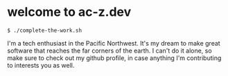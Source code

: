 <!-- BEGIN ARISE ------------------------------
Title:: "Home"

Author:: "ac-z"
Description:: "developer homepage"
Language:: "en"
Thumbnail:: ""
Published Date:: "2024-09-10"
Modified Date:: "2024-09-10"

content_header:: "false"
rss_hide:: "true"
---- END ARISE \\ DO NOT MODIFY THIS LINE ---->

# welcome to ac-z.dev
`$ ./complete-the-work.sh`

I'm a tech enthusiast in the Pacific Northwest. 
It's my dream to make great software that reaches the far corners of the earth.
I can't do it alone, so make sure to check out my github profile, in case anything I'm contributing to interests you as well.
